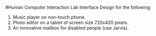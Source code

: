 #Human Computer Interaction Lab
Interface Design for the following:  

1. Music player on non-touch phone.
2. Photo editor on a tablet of screen size 720x420 pixels.
3. An innovative mailbox for disabled people (use Jarvis).
